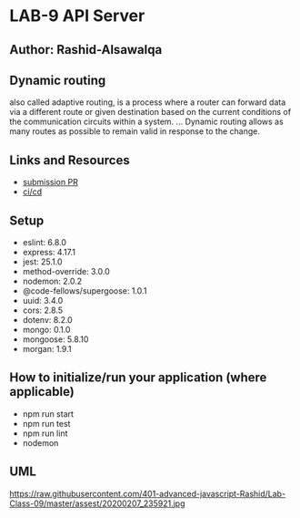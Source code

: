 # LAB-9 API Server

## Author: Rashid-Alsawalqa

## Dynamic routing

also called adaptive routing, is a process where a router can forward data via a different route or given destination based on the current conditions of the communication circuits within a system. 
... Dynamic routing allows as many routes as possible to remain valid in response to the change.

## Links and Resources

- [submission PR]()
- [ci/cd]()

## Setup

  -  eslint: 6.8.0
  -  express: 4.17.1
  -  jest: 25.1.0
  -  method-override: 3.0.0
  -  nodemon: 2.0.2
  -  @code-fellows/supergoose: 1.0.1
  -  uuid: 3.4.0
  -  cors: 2.8.5
  -  dotenv: 8.2.0
  -  mongo: 0.1.0
  -  mongoose: 5.8.10
  -  morgan: 1.9.1

## How to initialize/run your application (where applicable)

- npm run start 
- npm run test 
- npm run lint
- nodemon 

## UML 
https://raw.githubusercontent.com/401-advanced-javascript-Rashid/Lab-Class-09/master/assest/20200207_235921.jpg
